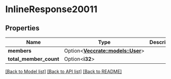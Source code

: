 # InlineResponse20011

## Properties

Name | Type | Description | Notes
------------ | ------------- | ------------- | -------------
**members** | Option<[**Vec<crate::models::User>**](User.md)> |  | [optional]
**total_member_count** | Option<**i32**> |  | [optional]

[[Back to Model list]](../README.md#documentation-for-models) [[Back to API list]](../README.md#documentation-for-api-endpoints) [[Back to README]](../README.md)


